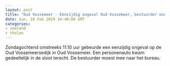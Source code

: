 ```yaml
---
layout: post
title: "Oud Vossemeer - Eenzijdig ongeval Oud Vossemeer, bestuurder onder invloed"
date: Sun, 10 Feb 2019 14:40:00 GMT
categories: 
- zeeland 
- tholen 
---
```


Zondagochtend omstreeks 11.10 uur gebeurde een eenzijdig ongeval op de Oud Vossemeersedijk in Oud Vossemeer. Een personenauto kwam gedeeltelijk in de sloot terecht. De bestuurder moest mee naar het bureau.

